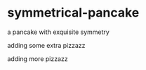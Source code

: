 # symmetrical-pancake
a pancake with exquisite symmetry

adding some extra pizzazz

adding more pizzazz
